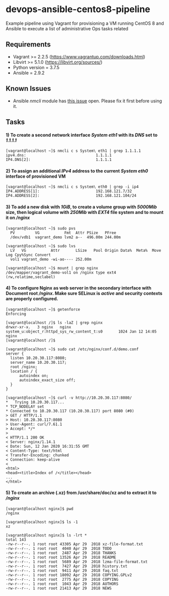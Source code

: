 # devops-ansible-centos8-pipeline
Example pipeline using Vagrant for provisioning a VM running CentOS 8 and Ansible to execute a list of administrative Ops tasks related

## Requirements
- Vagrant >= 2.2.5 (https://www.vagrantup.com/downloads.html)
- Libvirt >= 5.1.0 (https://libvirt.org/sources/)
- Python version = 3.7.5
- Ansible = 2.9.2

## Known Issues
- Ansible *nmcli* module has [this issue](https://github.com/ansible/ansible/pull/62609) open. Please fix it first before using it.

## Tasks

#### 1) To create a second network interface *System eth1* with its *DNS* set to *1.1.1.1* 
```
[vagrant@localhost ~]$ nmcli c s System\ eth1 | grep 1.1.1.1
ipv4.dns:                               1.1.1.1
IP4.DNS[2]:                             1.1.1.1
```
#### 2) To assign an additional *IPv4* address to the current *System eth0* interface of provisioned VM
```
[vagrant@localhost ~]$ nmcli c s System\ eth0 | grep -i ip4
IP4.ADDRESS[1]:                         192.168.121.7/32
IP4.ADDRESS[2]:                         192.168.121.104/24
```
#### 3) To add a new disk with *1GiB*, to create a volume group with *5000Mib* size, then logical volume with *250Mib* with *EXT4* file system and to mount it on */nginx*
```
[vagrant@localhost ~]$ sudo pvs
  PV         VG           Fmt  Attr PSize   PFree  
  /dev/vdb1  vagrant_demo lvm2 a--  496.00m 244.00m
  
[vagrant@localhost ~]$ sudo lvs
  LV   VG           Attr       LSize   Pool Origin Data%  Meta%  Move Log Cpy%Sync Convert
  vol1 vagrant_demo -wi-ao---- 252.00m                                                    

[vagrant@localhost ~]$ mount | grep nginx
/dev/mapper/vagrant_demo-vol1 on /nginx type ext4 (rw,relatime,seclabel)
```

#### 4) To configure Nginx as web server in the secondary interface with Document root */nginx*. Make sure SELinux is *active* and security contexts are properly configured.
```
[vagrant@localhost ~]$ getenforce
Enforcing

[vagrant@localhost /]$ ls -laZ | grep nginx
drwxr-xr-x.   3 nginx   nginx   system_u:object_r:httpd_sys_rw_content_t:s0       1024 Jan 12 14:05 nginx
[vagrant@localhost /]$ 

[vagrant@localhost ~]$ sudo cat /etc/nginx/conf.d/demo.conf
server {
  listen 10.20.30.117:8080;
  server_name 10.20.30.117;
  root /nginx;
  location / {
      autoindex on;
      autoindex_exact_size off;
  }
}

[vagrant@localhost ~]$ curl -v http://10.20.30.117:8080/
*   Trying 10.20.30.117...
* TCP_NODELAY set
* Connected to 10.20.30.117 (10.20.30.117) port 8080 (#0)
> GET / HTTP/1.1
> Host: 10.20.30.117:8080
> User-Agent: curl/7.61.1
> Accept: */*
> 
< HTTP/1.1 200 OK
< Server: nginx/1.14.1
< Date: Sun, 12 Jan 2020 16:31:55 GMT
< Content-Type: text/html
< Transfer-Encoding: chunked
< Connection: keep-alive
< 
<html>
<head><title>Index of /</title></head>
...
</html>
```

#### 5) To create an archive (.xz) from /usr/share/doc/xz and to extract it to */nginx* 
```
[vagrant@localhost nginx]$ pwd
/nginx

[vagrant@localhost nginx]$ ls -1
xz

[vagrant@localhost nginx]$ ls -lrt *
total 143
-rw-r--r--. 1 root root 43305 Apr 29  2018 xz-file-format.txt
-rw-r--r--. 1 root root  4040 Apr 29  2018 TODO
-rw-r--r--. 1 root root  2487 Apr 29  2018 THANKS
-rw-r--r--. 1 root root 13526 Apr 29  2018 README
-rw-r--r--. 1 root root  5689 Apr 29  2018 lzma-file-format.txt
-rw-r--r--. 1 root root  7427 Apr 29  2018 history.txt
-rw-r--r--. 1 root root  9411 Apr 29  2018 faq.txt
-rw-r--r--. 1 root root 18092 Apr 29  2018 COPYING.GPLv2
-rw-r--r--. 1 root root  2775 Apr 29  2018 COPYING
-rw-r--r--. 1 root root  1043 Apr 29  2018 AUTHORS
-rw-r--r--. 1 root root 21413 Apr 29  2018 NEWS
```
